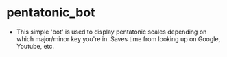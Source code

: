 # pentatonic_bot
  * This simple 'bot' is used to display pentatonic scales depending on which major/minor key you're in. Saves time from
    looking up on Google, Youtube, etc.
